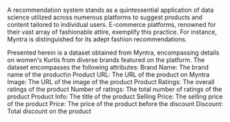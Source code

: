 A recommendation system stands as a quintessential application of data science utilized across numerous platforms to suggest products and content tailored to individual users. E-commerce platforms, renowned for their vast array of fashionable attire, exemplify this practice. For instance, Myntra is distinguished for its adept fashion recommendations.

Presented herein is a dataset obtained from Myntra, encompassing details on women's Kurtis from diverse brands featured on the platform. The dataset encompasses the following attributes:
Brand Name: The brand name of the product\n
Product URL: The URL of the product on Myntra
Image: The URL of the image of the product
Product Ratings: The overall ratings of the product
Number of ratings: The total number of ratings of the product
Product Info: The title of the product
Selling Price: The selling price of the product
Price: The price of the product before the discount
Discount: Total discount on the product
